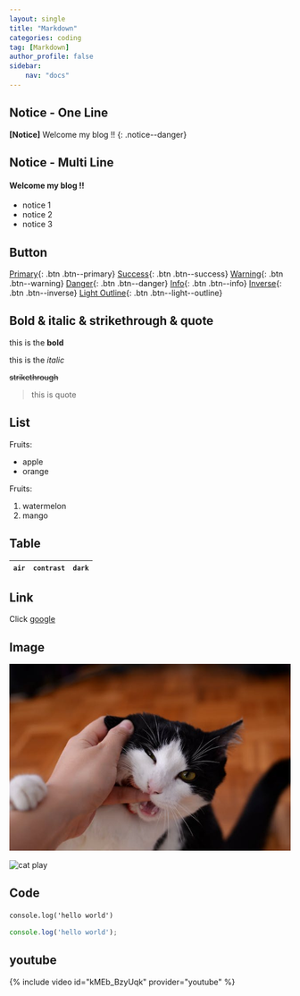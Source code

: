 ```yaml
---
layout: single
title: "Markdown"
categories: coding
tag: [Markdown]
author_profile: false
sidebar:
    nav: "docs"
---
```


## Notice - One Line
**[Notice]** Welcome my blog !!
{: .notice--danger}

## Notice - Multi Line
<div class = "notice--success">
<h4>Welcome my blog !!</h4>
<ul>
    <li>notice 1</li>
    <li>notice 2</li>
    <li>notice 3</li>
</ul>
</div>

## Button
[Primary](https://google.com){: .btn .btn--primary}
[Success](https://google.com){: .btn .btn--success}
[Warning](https://google.com){: .btn .btn--warning}
[Danger](https://google.com){: .btn .btn--danger}
[Info](https://google.com){: .btn .btn--info}
[Inverse](https://google.com){: .btn .btn--inverse}
[Light Outline](https://google.com){: .btn .btn--light--outline}

## Bold & italic & strikethrough & quote
this is the **bold**

this is the *italic*

~~strikethrough~~

>this is quote

## List
Fruits:
* apple
* orange

Fruits:
1. watermelon
2. mango

## Table
| `air` | `contrast` | `dark` |
| --- | --- | --- |

## Link
Click [google](https://google.com)

## Image 
![image description](/assets/img/cat.jpg)

<img src="https://fromknote.github.io/assets/img/cat.jpg" width="400px" alt="cat play">


## Code
`console.log('hello world')`

```js
console.log('hello world');
```

## youtube
{% include video id="kMEb_BzyUqk" provider="youtube" %}






